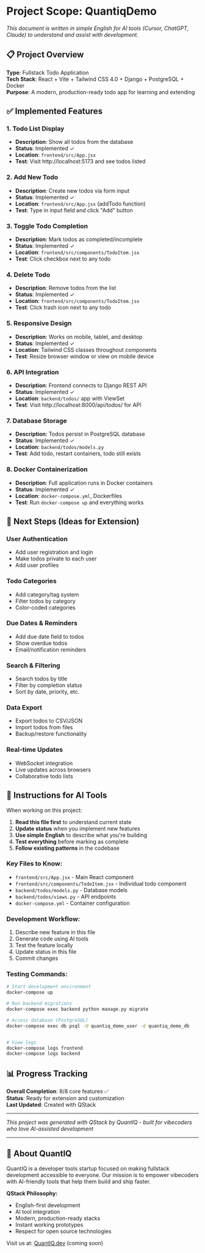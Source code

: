 # Project Scope: QuantiqDemo

*This document is written in simple English for AI tools (Cursor, ChatGPT, Claude) to understand and assist with development.*

## 📋 Project Overview

**Type**: Fullstack Todo Application  
**Tech Stack**: React + Vite + Tailwind CSS 4.0 + Django + PostgreSQL + Docker  
**Purpose**: A modern, production-ready todo app for learning and extending

## ✅ Implemented Features

### 1. **Todo List Display**
- **Description**: Show all todos from the database
- **Status**: Implemented ✓
- **Location**: `frontend/src/App.jsx`
- **Test**: Visit http://localhost:5173 and see todos listed

### 2. **Add New Todo**
- **Description**: Create new todos via form input
- **Status**: Implemented ✓
- **Location**: `frontend/src/App.jsx` (addTodo function)
- **Test**: Type in input field and click "Add" button

### 3. **Toggle Todo Completion**
- **Description**: Mark todos as completed/incomplete
- **Status**: Implemented ✓
- **Location**: `frontend/src/components/TodoItem.jsx`
- **Test**: Click checkbox next to any todo

### 4. **Delete Todo**
- **Description**: Remove todos from the list
- **Status**: Implemented ✓
- **Location**: `frontend/src/components/TodoItem.jsx`
- **Test**: Click trash icon next to any todo

### 5. **Responsive Design**
- **Description**: Works on mobile, tablet, and desktop
- **Status**: Implemented ✓
- **Location**: Tailwind CSS classes throughout components
- **Test**: Resize browser window or view on mobile device

### 6. **API Integration**
- **Description**: Frontend connects to Django REST API
- **Status**: Implemented ✓
- **Location**: `backend/todos/` app with ViewSet
- **Test**: Visit http://localhost:8000/api/todos/ for API

### 7. **Database Storage**
- **Description**: Todos persist in PostgreSQL database
- **Status**: Implemented ✓
- **Location**: `backend/todos/models.py`
- **Test**: Add todo, restart containers, todo still exists

### 8. **Docker Containerization**
- **Description**: Full application runs in Docker containers
- **Status**: Implemented ✓
- **Location**: `docker-compose.yml`, Dockerfiles
- **Test**: Run `docker-compose up` and everything works

## 🎯 Next Steps (Ideas for Extension)

### User Authentication
- Add user registration and login
- Make todos private to each user
- Add user profiles

### Todo Categories
- Add category/tag system
- Filter todos by category
- Color-coded categories

### Due Dates & Reminders
- Add due date field to todos
- Show overdue todos
- Email/notification reminders

### Search & Filtering
- Search todos by title
- Filter by completion status
- Sort by date, priority, etc.

### Data Export
- Export todos to CSV/JSON
- Import todos from files
- Backup/restore functionality

### Real-time Updates
- WebSocket integration
- Live updates across browsers
- Collaborative todo lists

## 🧠 Instructions for AI Tools

When working on this project:

1. **Read this file first** to understand current state
2. **Update status** when you implement new features
3. **Use simple English** to describe what you're building
4. **Test everything** before marking as complete
5. **Follow existing patterns** in the codebase

### Key Files to Know:
- `frontend/src/App.jsx` - Main React component
- `frontend/src/components/TodoItem.jsx` - Individual todo component
- `backend/todos/models.py` - Database models
- `backend/todos/views.py` - API endpoints
- `docker-compose.yml` - Container configuration

### Development Workflow:
1. Describe new feature in this file
2. Generate code using AI tools
3. Test the feature locally
4. Update status in this file
5. Commit changes

### Testing Commands:
```bash
# Start development environment
docker-compose up

# Run backend migrations
docker-compose exec backend python manage.py migrate

# Access database (PostgreSQL)
docker-compose exec db psql -U quantiq_demo_user -d quantiq_demo_db


# View logs
docker-compose logs frontend
docker-compose logs backend
```

## 📊 Progress Tracking

**Overall Completion**: 8/8 core features ✅  
**Status**: Ready for extension and customization  
**Last Updated**: Created with QStack

---

*This project was generated with QStack by QuantIQ - built for vibecoders who love AI-assisted development*

---

## 🏢 About QuantIQ
QuantIQ is a developer tools startup focused on making fullstack development accessible to everyone. Our mission is to empower vibecoders with AI-friendly tools that help them build and ship faster.

**QStack Philosophy:**
- English-first development
- AI tool integration  
- Modern, production-ready stacks
- Instant working prototypes
- Respect for open source technologies

Visit us at: [QuantIQ.dev](https://quantiq.dev) (coming soon)